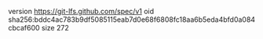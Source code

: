 version https://git-lfs.github.com/spec/v1
oid sha256:bddc4ac783b9df5085115eab7d0e68f6808fc18aa6b5eda4bfd0a084cbcaf600
size 272
